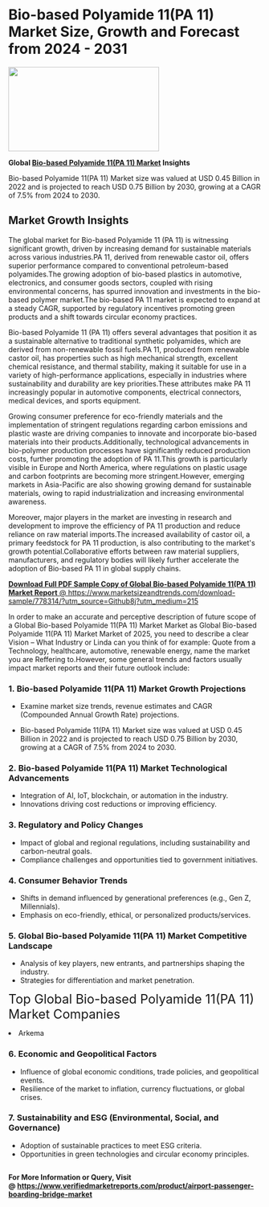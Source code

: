 <H1>Bio-based Polyamide 11(PA 11) Market Size, Growth and Forecast from 2024 - 2031</H1><img class="aligncenter size-medium wp-image-584254" src="https://thirdeyenews.in/wp-content/uploads/2024/09/Global-Market-Research-300x168.jpeg" alt="" width="300" height="168" /><p><strong>Global&nbsp;<a href="https://www.marketsizeandtrends.com/download-sample/778314/?utm_source=Github8j?utm_medium=215">Bio-based Polyamide 11(PA 11) Market</a> Insights</strong></p><p>Bio-based Polyamide 11(PA 11) Market size was valued at USD 0.45 Billion in 2022 and is projected to reach USD 0.75 Billion by 2030, growing at a CAGR of 7.5% from 2024 to 2030.</p><p><h2>Market Growth Insights</h2> <p>The global market for Bio-based Polyamide 11 (PA 11) is witnessing significant growth, driven by increasing demand for sustainable materials across various industries.PA 11, derived from renewable castor oil, offers superior performance compared to conventional petroleum-based polyamides.The growing adoption of bio-based plastics in automotive, electronics, and consumer goods sectors, coupled with rising environmental concerns, has spurred innovation and investments in the bio-based polymer market.The bio-based PA 11 market is expected to expand at a steady CAGR, supported by regulatory incentives promoting green products and a shift towards circular economy practices.</p> <p><a href="#"></a></p> <p>Bio-based Polyamide 11 (PA 11) offers several advantages that position it as a sustainable alternative to traditional synthetic polyamides, which are derived from non-renewable fossil fuels.PA 11, produced from renewable castor oil, has properties such as high mechanical strength, excellent chemical resistance, and thermal stability, making it suitable for use in a variety of high-performance applications, especially in industries where sustainability and durability are key priorities.These attributes make PA 11 increasingly popular in automotive components, electrical connectors, medical devices, and sports equipment.</p> <p>Growing consumer preference for eco-friendly materials and the implementation of stringent regulations regarding carbon emissions and plastic waste are driving companies to innovate and incorporate bio-based materials into their products.Additionally, technological advancements in bio-polymer production processes have significantly reduced production costs, further promoting the adoption of PA 11.This growth is particularly visible in Europe and North America, where regulations on plastic usage and carbon footprints are becoming more stringent.However, emerging markets in Asia-Pacific are also showing growing demand for sustainable materials, owing to rapid industrialization and increasing environmental awareness.</p> <p>Moreover, major players in the market are investing in research and development to improve the efficiency of PA 11 production and reduce reliance on raw material imports.The increased availability of castor oil, a primary feedstock for PA 11 production, is also contributing to the market's growth potential.Collaborative efforts between raw material suppliers, manufacturers, and regulatory bodies will likely further accelerate the adoption of Bio-based PA 11 in global supply chains.</p> <p><a href="#"></p><p><span class=""><strong>Download Full PDF Sample Copy of Global Bio-based Polyamide 11(PA 11) Market Report</strong> @ <a href="https://www.marketsizeandtrends.com/download-sample/778314/?utm_source=Github8j?utm_medium=215" target="_blank">https://www.marketsizeandtrends.com/download-sample/778314/?utm_source=Github8j?utm_medium=215</a></span></p><p>In order to make an accurate and perceptive description of future scope of a Global&nbsp;Bio-based Polyamide 11(PA 11) Market Market as Global&nbsp;Bio-based Polyamide 11(PA 11) Market Market of 2025, you need to describe a clear Vision &ndash; What Industry or Linda can you think of for example: Quote from a Technology, healthcare, automotive, renewable energy, name the market you are Reffering to.However, some general trends and factors usually impact market reports and their future outlook include:</p><h3>1.&nbsp;<strong>Bio-based Polyamide 11(PA 11) Market Growth Projections</strong></h3><ul><li>Examine market size trends, revenue estimates and CAGR (Compounded Annual Growth Rate) projections.</li><li><p>Bio-based Polyamide 11(PA 11) Market size was valued at USD 0.45 Billion in 2022 and is projected to reach USD 0.75 Billion by 2030, growing at a CAGR of 7.5% from 2024 to 2030.</p></li></ul><h3>2.&nbsp;<strong>Bio-based Polyamide 11(PA 11) Market Technological Advancements</strong></h3><ul><li>Integration of AI, IoT, blockchain, or automation in the industry.</li><li>Innovations driving cost reductions or improving efficiency.</li></ul><h3>3.&nbsp;<strong>Regulatory and Policy Changes</strong></h3><ul><li>Impact of global and regional regulations, including sustainability and carbon-neutral goals.</li><li>Compliance challenges and opportunities tied to government initiatives.</li></ul><h3>4.&nbsp;<strong>Consumer Behavior Trends</strong></h3><ul><li>Shifts in demand influenced by generational preferences (e.g., Gen Z, Millennials).</li><li>Emphasis on eco-friendly, ethical, or personalized products/services.</li></ul><h3>5.&nbsp;<strong>Global Bio-based Polyamide 11(PA 11) Market Competitive Landscape</strong></h3><ul><li>Analysis of key players, new entrants, and partnerships shaping the industry.</li><li>Strategies for differentiation and market penetration.</li></ul><p data-pm-slice="1 1 []"><span style="color: inherit; font-family: inherit; font-size: 25px;">Top Global Bio-based Polyamide 11(PA 11) Market Companies</span></p><div class="" data-test-id=""><p><li>Arkema</li></p></div><h3>6.&nbsp;<strong>Economic and Geopolitical Factors</strong></h3><ul><li>Influence of global economic conditions, trade policies, and geopolitical events.</li><li>Resilience of the market to inflation, currency fluctuations, or global crises.</li></ul><h3>7.&nbsp;<strong>Sustainability and ESG (Environmental, Social, and Governance)</strong></h3><ul><li>Adoption of sustainable practices to meet ESG criteria.</li><li>Opportunities in green technologies and circular economy principles.</li></ul><h2><strong style="font-size: 14px;">For More Information or Query, Visit @&nbsp;</strong><a style="background-color: #ffffff; font-size: 14px;" href="https://www.marketsizeandtrends.com/report/bio-based-polyamide-11-pa-11-market/" target="_blank">https://www.verifiedmarketreports.com/product/airport-passenger-boarding-bridge-market</a></h2>